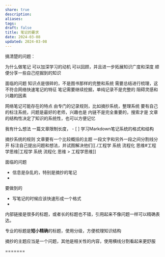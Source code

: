 ```yaml
---
share: true
description: 
aliases: 
tags: 
draft: false
title: 笔记的要求
date: 2024-03-08
updated: 2024-03-08
---
```

搞清楚的问题：

为什么做笔记
	可以加深学习的动机
	可以回顾，并且进一步拓展知识广度和深度
	顺便分享一些自己挖掘到的知识
	
面临的问题
	知识点是很碎的，不是图书那样的完整和系统
	需要总结进行梳理，这不符合网络快速笔记的特征
	笔记需要继续挖掘，单纯记录不是完整的
	阻碍灵感和兴趣的因素

网络笔记可能存在的特点
	由专门的记录规则，比如摘抄系统，整理系统
	要有自己的标注系统，问题是最好的老师，兴趣也是
	内链不是完全重要的，搜索才是
	文章的结构性决定了知识的系统性，也可以方便记忆

我有什么想法
	一篇文章限制长度，
	- [ ] 学习Markdown笔记系统的格式和结构
	
	
	
摘抄系统的规则
	文章要有一个比较概括的主题
	一段文字和另外一段之间分割线分开
	标注自己提出问题和想法，并试图解决他们[[./工程学 系统 流程化 思维#工程学思维|工程学 系统 流程化 思维 > 工程学思维]]
	
	
	
面临的问题
- 信息是杂乱的，特别是摘抄的笔记
- 
要做到的
- 写笔记的时候应该快速形成一个格式
- 

内部链接是很多的标题，或者长的标题也不错，引用起来不像问题一样可以精确表达。

专业的标题是**短小精确**的标题，使用分级，方便梳理知识结构

摘抄的主题应当是一个问题，其他是相关性的内容，使用横线分割看起来更舒服


=======

